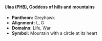 #### Ulaa (PHB), Goddess of hills and mountains
- **Pantheon:** Greyhawk
- **Alignment:** L, G
- **Domains:** Life, War
- **Symbol:** Mountain with a circle at its heart